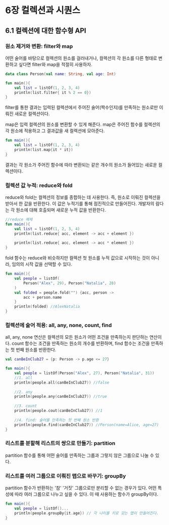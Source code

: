 # 6장 컬렉션과 시퀀스
## 6.1 컬렉션에 대한 함수형 API 
### 원소 제거와 변환: filter와 map
어떤 술어를 바탕으로 컬렉션의 원소를 걸러내거나, 컬렉션의 각 원소를 다른 형태로 변환하고 싶다면 filter와 map을 적절히 사용하자.

```kotlin
data class Person(val name: String, val age: Int)

fun main(){
    val list = listOf(1, 2, 3, 4)
    println(list.filter{ it % 2 == 0})
}
```
filter를 통한 결과는 입력된 컬렉션에서 주어진 술어(짝수인지)를 만족하는 원소로만 이뤄진 새로운 컬렉션이다.

map은 입력 컬렉션의 원소를 변환할 수 있게 해준다.
map은 주어진 함수를 컬렉션의 각 원소에 적용하고 그 결과값을 새 컬렉션에 모아준다. 

```kotlin
fun main(){
    val list = listOf(1, 2, 3, 4)
    println(list.map{it * it})
}
```
결과는 각 원소가 주어진 함수에 따라 변환되는 같은 개수의 원소가 들어있는 새로운 컬렉션이다. 

### 컬렉션 값 누적: reduce와 fold
reduce와 fold는 컬렉션의 정보를 종합하는 데 사용한다. 즉, 원소로 이뤄진 컬렉션을 받아서 한 값을 반환한다.
이 값은 누적기를 통해 점진적으로 만들어진다. 개발자의 람다는 각 원소에 대해 호출되며 새로운 누적 값을 반환한다.

```kotlin 
//reduce 예제
fun main(){
    val list = listOf(1, 2, 3, 4)
    println(list.reduce{ acc, element -> acc + element })
    
    println(list.reduce{ acc, element -> acc * element })
}
```
fold 함수는 reduce와 비슷하지만 컬렉션 첫 원소를 누적 값으로 시작하는 것이 아니라, 임의의 시작 값을 선택할 수 있다.

```kotlin
fun main(){
    val people = listOf(
        Person("Alex", 29), Person("Natalia", 28)
    )
    val folded = people.fold("") {acc, person -> 
        acc + person.name
    }
    println(folded) //AlexNatalia
}
```

### 컬렉션에 술어 적용: all, any, none, count, find
all, any, none 연산은 컬렉션의 모든 원소가 어떤 조건을 만족하는지 판단하는 연산이다.
count 함수는 조건을 만족하는 원소의 개수를 반환하며, find 함수는 조건을 만족하는 첫 번째 원소를 반환한다.

```kotlin
val canBeInClub27 = {p: Person -> p.age <= 27}

fun main(){
    val people = listOf(Person("Alex", 27), Person("Natalia", 31))
    //1. all
    println(people.all(canBeInClub27)) //false
    
    //2. any
    println(people.any(canBeInClub27)) //true
    
    //3. count
    println(people.cout(canBeInClub27)) //1
    
    //4. find: 술어를 만족하는 첫 번째 원소 반환
    println(people.find(canBeInClub27)) //Person(name=Alice, age=27)
}
```
### 리스트를 분할해 리스트의 쌍으로 만들기: partition
partition 함수를 통해 어떤 술어를 만족하는 그룹과 그렇지 않은 그룹으로 나눌 수 있다. 

### 리스트를 여러 그룹으로 이뤄진 맵으로 바꾸기: groupBy
partition 함수가 반환하는 '참' '거짓' 그룹으로만 분리할 수 없는 경우가 있다. 어떤 특성에 따라 여러 그룹으로 나누고 싶을 수 있다.
이 때 사용하는 함수가 groupBy이다.

```kotlin
fun main(){
    val people = listOf()...
    println(people.groupBy{it.age}) // 각 나이를 키로 갖는 맵이 만들어진다.
}
```